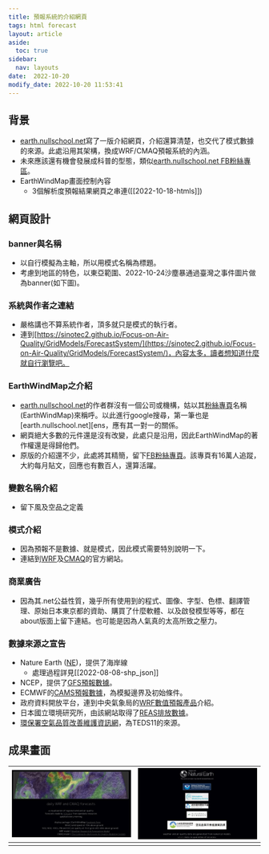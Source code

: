 ```yaml
---
title: 預報系統的介紹網頁
tags: html forecast
layout: article
aside:
  toc: true
sidebar:
  nav: layouts
date:  2022-10-20
modify_date: 2022-10-20 11:53:41
---
```


## 背景

- [earth.nullschool.net][ens]寫了一版介紹網頁，介紹還算清楚，也交代了模式數據的來源。此處沿用其架構，換成WRF/CMAQ預報系統的內涵。
- 未來應該還有機會發展成科普的型態，類似[earth.nullschool.net FB粉絲專區][FB]。
- EarthWindMap畫面控制內容
  - 3個解析度預報結果網頁之串連([[2022-10-18-htmls]])

## 網頁設計

### banner與名稱

- 以自行模擬為主軸，所以用模式名稱為標題。
- 考慮到地區的特色，以東亞範圍、2022-10-24沙塵暴通過臺灣之事件圖片做為banner(如下圖)。

### 系統與作者之連結
- 嚴格講也不算系統作者，頂多就只是模式的執行者。
- 連到[https://sinotec2.github.io/Focus-on-Air-Quality/GridModels/ForecastSystem/](https://sinotec2.github.io/Focus-on-Air-Quality/GridModels/ForecastSystem/)，內容太多，讀者想知道什麼就自行瀏覽吧。

### EarthWindMap之介紹 
- [earth.nullschool.net][ens]的作者群沒有一個公司或機構，姑以其[粉絲專頁][FB]名稱(EarthWindMap)來稱呼。以此進行google搜尋，第一筆也是[earth.nullschool.net][ens，應有其一對一的關係。
- 網頁絕大多數的元件還是沒有改變，此處只是沿用，因此EarthWindMap的著作權還是得歸他們。
- 原版的介紹還不少，此處將其精簡，留下[FB粉絲專頁][FB]。該專頁有16萬人追蹤，大約每月貼文，回應也有數百人，還算活躍。

### 變數名稱介紹
- 留下風及空品之定義

### 模式介紹
- 因為預報不是數據、就是模式，因此模式需要特別說明一下。
- 連結到[WRF](https://www.mmm.ucar.edu/models/wrf)及[CMAQ](https://www.epa.gov/cmaq)的官方網站。

### 商業廣告
- 因為其.net公益性質，幾乎所有使用到的程式、圖像、字型、色標、翻譯管理、原始日本東京都的資助、購買了什麼軟體、以及啟發模型等等，都在about版面上留下連結。也可能是因為人氣真的太高所致之壓力。

### 數據來源之宣告
- Nature Earth ([NE](http://www.naturalearthdata.com/))，提供了海岸線
  - 處理過程詳見[[2022-08-08-shp_json]]
- NCEP，提供了[GFS預報數據](https://www.ncei.noaa.gov/products/weather-climate-models/global-forecast)。
- ECMWF的[CAMS預報數據](https://ads.atmosphere.copernicus.eu/cdsapp#!/dataset/cams-global-atmospheric-composition-forecasts?tab=overview)，為模擬邊界及初始條件。
- 政府資料開放平台，連到中央氣象局的[WRF數值預報產品](https://data.gov.tw/dataset/58977)介紹。
- 日本國立環境研究所，由該網站取得了[REAS排放數據](https://www.nies.go.jp/REAS/)。
- [環保署空氣品質改善維護資訊網](https://air.epa.gov.tw/EnvTopics/AirQuality_6.aspx)，為TEDS11的來源。

## 成果畫面

| ![](https://github.com/sinotec2/Focus-on-Air-Quality/raw/main/assets/images/about_fcst1.PNG) |![](https://github.com/sinotec2/Focus-on-Air-Quality/raw/main/assets/images/about_fcst2.PNG) |
|:--:|:--:|
| <b></b>|<b></b>|

[ens]: <https://earth.nullschool.net/about.html> "https://earth.nullschool.net/about.html"
[FB]: <https://www.facebook.com/EarthWindMap> "EarthWindMap on Facebook"